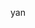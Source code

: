 <!--
 * @Description: 
 * @Author: 王寒烟
 * @Date: 2020-10-19 11:14:43
 * @LastEditTime: 2020-10-19 11:30:38
 * @LastEditors: 王寒烟
 * @FilePath: \exam-L\README.md
-->
yan